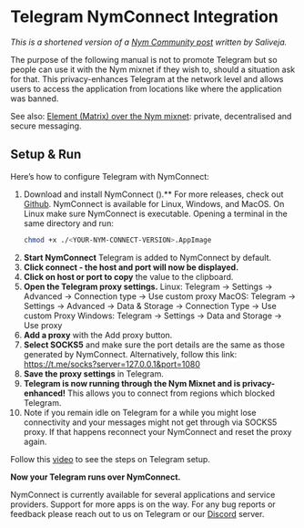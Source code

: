 # Telegram NymConnect Integration

*This is a shortened version of a [Nym Community post](https://blog.nymtech.net/how-to-use-telegram-in-iraq-with-nymconnect-106a3b8dd050) written by Saliveja.*

The purpose of the following manual is not to promote Telegram but so people can use it with the Nym mixnet if they wish to, should a situation ask for that. This privacy-enhances Telegram at the network level and allows users to access the application from locations like where the application was banned.  

See also: [Element (Matrix) over the Nym mixnet](./matrix.md): private, decentralised and secure messaging.

## Setup & Run

Here’s how to configure Telegram with NymConnect:

1. Download and install NymConnect ().**
	For more releases, check out [Github](https://github.com/nymtech/nym/tags). NymConnect is available for Linux, Windows, and MacOS.
	On Linux make sure NymConnect is executable. Opening a terminal in the same directory and run:
	```sh
	chmod +x ./<YOUR-NYM-CONNECT-VERSION>.AppImage
	```    
2. **Start NymConnect**
	Telegram is added to NymConnect by default.
3. **Click connect - the host and port will now be displayed.**
4. **Click on host or port to copy** the value to the clipboard.
5. **Open the Telegram proxy settings.**
	Linux: Telegram -> Settings -> Advanced -> Connection type -> Use custom proxy
	MacOS: Telegram -> Settings -> Advanced -> Data & Storage ->  Connection Type -> Use custom Proxy
	Windows: Telegram -> Settings -> Data and Storage -> Use proxy
6. **Add a proxy** with the Add proxy button.
7. **Select SOCKS5** and make sure the port details are the same as those generated by NymConnect. Alternatively, follow this link: https://t.me/socks?server=127.0.0.1&port=1080
8. **Save the proxy settings** in Telegram.
9. **Telegram is now running through the Nym Mixnet and is privacy-enhanced!**
	This allows you to connect from regions which blocked Telegram.
10. Note if you remain idle on Telegram for a while you might lose connectivity and your messages might not get through via SOCKS5 proxy. If that happens reconnect your NymConnect and reset the proxy again.


Follow this [video](https://youtu.be/quj8H2qeOwY?t=97) to see the steps on Telegram setup.
<!---It's set to particular time as the NC setup part is outdated --->

**Now your Telegram runs over NymConnect.**

NymConnect is currently available for several applications and service providers. Support for more apps is on the way. For any bug reports or feedback please reach out to us on Telegram or our [Discord](http://discord.gg/nym) server.

